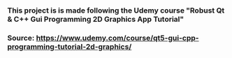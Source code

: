  ### This project is is made following the Udemy course "Robust Qt & C++ Gui Programming 2D Graphics App Tutorial"
 ### Source: https://www.udemy.com/course/qt5-gui-cpp-programming-tutorial-2d-graphics/
